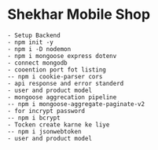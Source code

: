 # Shekhar Mobile Shop

    - Setup Backend
    - npm init -y
    - npm i -D nodemon
    - npm i mongoose express dotenv
    - connect mongodb
    - cooention port fot listing
    -- npm i cookie-parser cors
    - api response and error standerd
    - user and product model
    - mongoose aggrecation pipeline
    -- npm i mongoose-aggregate-paginate-v2
    - for incrypt password
    -- npm i bcrypt
    - Tocken create karne ke liye
    -- npm i jsonwebtoken
    - user and product model
